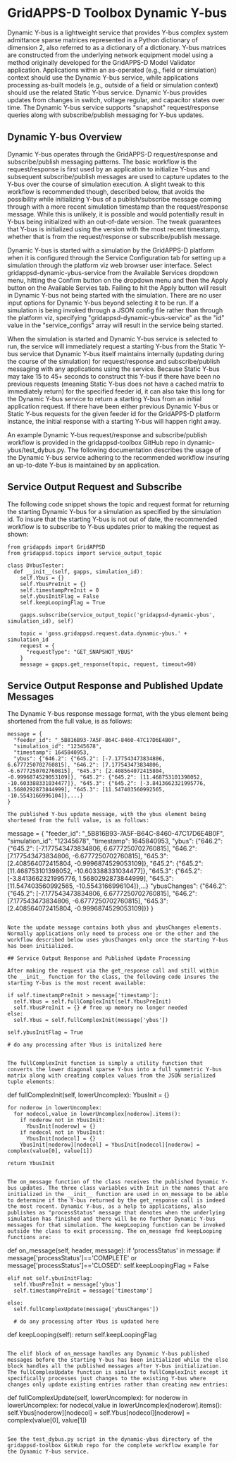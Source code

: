 # GridAPPS-D Toolbox Dynamic Y-bus

Dynamic Y-bus is a lightweight service that provides Y-bus complex system admittance sparse matrices represented in a Python dictionary of dimension 2, also referred to as a dictionary of a dictionary. Y-bus matrices are constructed from the underlying network equipment model using a method originally developed for the GridAPPS-D Model Validator application. Applications within an as-operated (e.g., field or simulation) context should use the Dynamic Y-bus service, while applications processing as-built models (e.g., outside of a field or simulation context) should use the related Static Y-bus service. Dynamic Y-bus provides updates from changes in switch, voltage regular, and capacitor states over time. The Dynamic Y-bus service supports "snapshot" request/response queries along with subscribe/publish messaging for Y-bus updates.

## Dynamic Y-bus Overview

Dynamic Y-bus operates through the GridAPPS-D request/response and subscribe/publish messaging patterns. The basic workflow is the request/response is first used by an application to initialize Y-bus and subsequent subscribe/publish messages are used to capture updates to the Y-bus over the course of simulation execution. A slight tweak to this workflow is recommended though, described below, that avoids the possibility while initializing Y-bus of a publish/subscribe message coming through with a more recent simulation timestamp than the request/response message. While this is unlikely, it is possible and would potentially result in Y-bus being initialized with an out-of-date version. The tweak guarantees that Y-bus is initialized using the version with the most recent timestamp, whether that is from the request/response or subscribe/publish message.

Dynamic Y-bus is started with a simulation by the GridAPPS-D platform when it is configured through the Service Configuration tab for setting up a simulation through the platform viz web browser user interface. Select gridappsd-dynamic-ybus-service from the Available Services dropdown menu, hitting the Confirm button on the dropdown menu and then the Apply button on the Available Servies tab. Failing to hit the Apply button will result in Dynamic Y-bus not being started with the simulation. There are no user input options for Dynamic Y-bus beyond selecting it to be run. If a simulation is being invoked through a JSON config file rather than through the platform viz, specifying "gridappsd-dynamic-ybus-service" as the "id" value in the "service_configs" array will result in the service being started.

When the simulation is started and Dynamic Y-bus service is selected to run, the service will immediately request a starting Y-bus from the Static Y-bus service that Dynamic Y-bus itself maintains internally (updating during the course of the simulation) for request/response and subscribe/publish messaging with any applications using the service. Because Static Y-bus may take 15 to 45+ seconds to construct this Y-bus if there have been no previous requests (meaning Static Y-bus does not have a cached matrix to immediately return) for the specified feeder id, it can also take this long for the Dynamic Y-bus service to return a starting Y-bus from an initial application request. If there have been either previous Dynamic Y-bus or Static Y-bus requests for the given feeder id for the GridAPPS-D platform instance, the initial response with a starting Y-bus will happen right away.

An example Dynamic Y-bus request/response and subscribe/publish workflow is provided in the gridappsd-toolbox GitHub repo in dynamic-ybus/test_dybus.py. The following documentation describes the usage of the Dynamic Y-bus service adhering to the recommended workflow insuring an up-to-date Y-bus is maintained by an application.

## Service Output Request and Subscribe

The following code snippet shows the topic and request format for returning the starting Dynamic Y-bus for a simulation as specified by the simulation id. To insure that the starting Y-bus is not out of date, the recommended workflow is to subscribe to Y-bus updates prior to making the request as shown:

```
from gridappds import GridAPPSD
from gridappsd.topics import service_output_topic

class DYbusTester:
  def __init__(self, gapps, simulation_id):
    self.Ybus = {}
    self.YbusPreInit = {}
    self.timestampPreInit = 0
    self.ybusInitFlag = False
    self.keepLoopingFlag = True

    gapps.subscribe(service_output_topic('gridappsd-dynamic-ybus', simulation_id), self)

    topic = 'goss.gridappsd.request.data.dynamic-ybus.' + simulation_id
    request = {
      "requestType": "GET_SNAPSHOT_YBUS"
    }
    message = gapps.get_response(topic, request, timeout=90)
```

## Service Output Response and Published Update Messages

The Dynamic Y-bus response message format, with the ybus element being shortened from the full value, is as follows:

```
message = {
  "feeder_id": "_5B816B93-7A5F-B64C-8460-47C17D6E4B0F",
  "simulation_id": "12345678",
  "timestamp": 1645840953,
  "ybus": {"646.2": {"645.2": [-7.177543473834806, 6.6777250702760815], "646.2": [7.177543473834806, -6.6777250702760815], "645.3": [2.408564072415804, -0.9996874529053109]}, "645.2": {"645.2": [11.468753101398052, -10.603388331034477]}, "645.3": {"645.2": [-3.8413662321995776, 1.5680292873844999], "645.3": [11.547403560992565, -10.5543166996104]},...}
}

The published Y-bus update message, with the ybus element being shortened from the full value, is as follows:

```
message = {
  "feeder_id": "_5B816B93-7A5F-B64C-8460-47C17D6E4B0F",
  "simulation_id": "12345678",
  "timestamp": 1645840953,
  "ybus": {"646.2": {"645.2": [-7.177543473834806, 6.6777250702760815], "646.2": [7.177543473834806, -6.6777250702760815], "645.3": [2.408564072415804, -0.9996874529053109]}, "645.2": {"645.2": [11.468753101398052, -10.603388331034477]}, "645.3": {"645.2": [-3.8413662321995776, 1.5680292873844999], "645.3": [11.547403560992565, -10.5543166996104]},...}
  "ybusChanges": {"646.2": {"645.2": [-7.177543473834806, 6.6777250702760815], "646.2": [7.177543473834806, -6.6777250702760815], "645.3": [2.408564072415804, -0.9996874529053109]}}
}
```

Note the update message contains both ybus and ybusChanges elements.  Normally applications only need to process one or the other and the workflow described below uses ybusChanges only once the starting Y-bus has been initialized.

## Service Output Response and Published Update Processing

After making the request via the get_response call and still within the __init__ function for the class, the following code insures the starting Y-bus is the most recent available:

```
    if self.timestampPreInit > message['timestamp']:
      self.Ybus = self.fullComplexInit(self.YbusPreInit)
      self.YbusPreInit = {} # free up memory no longer needed
    else:
      self.Ybus = self.fullComplexInit(message['ybus'])

    self.ybusInitFlag = True

    # do any processing after Ybus is initalized here
```

The fullComplexInit function is simply a utility function that converts the lower diagonal sparse Y-bus into a full symmetric Y-bus matrix along with creating complex values from the JSON serialized tuple elements:

```
  def fullComplexInit(self, lowerUncomplex):
    YbusInit = {}

    for noderow in lowerUncomplex:
      for nodecol,value in lowerUncomplex[noderow].items():
        if noderow not in YbusInit:
          YbusInit[noderow] = {}
        if nodecol not in YbusInit:
          YbusInit[nodecol] = {}
        YbusInit[noderow][nodecol] = YbusInit[nodecol][noderow] = complex(value[0], value[1])

    return YbusInit
```

The on_message function of the class receives the published Dynamic Y-bus updates. The three class variables with Init in the names that are initialized in the __init__ function are used in on_message to be able to determine if the Y-bus returned by the get_response call is indeed the most recent. Dynamic Y-bus, as a help to applications, also publishes as "processStatus" message that denotes when the underlying simulation has finished and there will be no further Dynamic Y-bus messages for that simulation. The keepLooping function can be invoked outside the class to exit processing. The on_message fnd keepLooping functions are:

```
  def on_message(self, header, message):
    if 'processStatus' in message:
      if message['processStatus']=='COMPLETE' or message['processStatus']=='CLOSED':
        self.keepLoopingFlag = False

    elif not self.ybusInitFlag:
      self.YbusPreInit = message['ybus']
      self.timestampPreInit = message['timestamp']

    else:
      self.fullComplexUpdate(message['ybusChanges'])

      # do any processing after Ybus is updated here

  def keepLooping(self):
    return self.keepLoopingFlag
```

The elif block of on_message handles any Dynamic Y-bus published messages before the starting Y-bus has been initialized while the else block handles all the published messages after Y-bus initialization. The fullComplexUpdate function is similar to fullComplexInit except it specifically processes just changes to the existing Y-bus where changes only update existing entries rather than creating new entries:

```
  def fullComplexUpdate(self, lowerUncomplex):
    for noderow in lowerUncomplex:
      for nodecol,value in lowerUncomplex[noderow].items():
        self.Ybus[noderow][nodecol] = self.Ybus[nodecol][noderow] = complex(value[0], value[1])
```

See the test_dybus.py script in the dynamic-ybus directory of the gridappsd-toolbox GitHub repo for the complete workflow example for the Dynamic Y-bus service.

